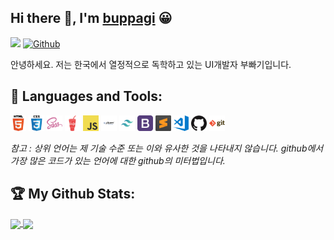 ## Hi there 👋, I'm [buppagi](https://buppagi.com) 😀
![](https://visitor-badge.laobi.icu/badge?page_id=buppagi.buppagi) [![Github](https://img.shields.io/github/followers/buppagi?label=Followers&logo=Github)](https://github.com/buppagi)


안녕하세요. 저는 한국에서 열정적으로 독학하고 있는 UI개발자 부빠기입니다.


## 🧰 Languages and Tools:

<code><img src="https://raw.githubusercontent.com/github/explore/80688e429a7d4ef2fca1e82350fe8e3517d3494d/topics/html/html.png" alt="CSS" height="25"></code>
<code><img src="https://raw.githubusercontent.com/github/explore/80688e429a7d4ef2fca1e82350fe8e3517d3494d/topics/css/css.png" alt="CSS" height="25"></code>
<code><img src="https://raw.githubusercontent.com/github/explore/80688e429a7d4ef2fca1e82350fe8e3517d3494d/topics/sass/sass.png" alt="SCSS" height="25"></code>
<code><img src="https://raw.githubusercontent.com/github/explore/80688e429a7d4ef2fca1e82350fe8e3517d3494d/topics/gulp/gulp.png" alt="gulp" height="25"></code>
<code><img src="https://raw.githubusercontent.com/github/explore/80688e429a7d4ef2fca1e82350fe8e3517d3494d/topics/javascript/javascript.png" alt="Javascript" height="25"></code>
<code><img src="https://raw.githubusercontent.com/github/explore/80688e429a7d4ef2fca1e82350fe8e3517d3494d/topics/jquery/jquery.png" alt="jQuery" height="25"></code>
<code><img src="https://raw.githubusercontent.com/github/explore/80688e429a7d4ef2fca1e82350fe8e3517d3494d/topics/tailwind/tailwind.png" alt="tailwind" height="25"></code>
<code><img src="https://raw.githubusercontent.com/github/explore/80688e429a7d4ef2fca1e82350fe8e3517d3494d/topics/bootstrap/bootstrap.png" alt="Bootstrap" height="25"></code>
<code><img src="https://raw.githubusercontent.com/github/explore/80688e429a7d4ef2fca1e82350fe8e3517d3494d/topics/sublime-text/sublime-text.png" alt="Sublime Text" height="25"></code>
<code><img src="https://raw.githubusercontent.com/github/explore/80688e429a7d4ef2fca1e82350fe8e3517d3494d/topics/visual-studio-code/visual-studio-code.png" alt="VS Code" height="25"></code>
<code><img src="https://raw.githubusercontent.com/github/explore/78df643247d429f6cc873026c0622819ad797942/topics/github/github.png" alt="Github" height="25"></code>
<code><img src="https://raw.githubusercontent.com/github/explore/80688e429a7d4ef2fca1e82350fe8e3517d3494d/topics/git/git.png" alt="Git" height="25"></code>

*참고 : 상위 언어는 제 기술 수준 또는 이와 유사한 것을 나타내지 않습니다. github에서 가장 많은 코드가 있는 언어에 대한 github의 미터법입니다.*

## 🏆 My Github Stats:
<a href="https://readme-stats-cfgj2cxdy.vercel.app/api/top-langs/?username=buppagi&theme=radical">
  <img align="center" src="https://readme-stats-cfgj2cxdy.vercel.app/api/top-langs/?username=buppagi&theme=radical" />
</a>
<a href="https://readme-stats-cfgj2cxdy.vercel.app/api?username=buppagi&count_private=true&show_icons=true&theme=radical">
  <img  align="center" src="https://readme-stats-cfgj2cxdy.vercel.app/api?username=buppagi&count_private=true&show_icons=true&theme=radical" />
</a>

<!-- 레이아웃: 가로 정렬 layout=compact
<a href="https://readme-stats-cfgj2cxdy.vercel.app/api/top-langs/?username=buppagi&theme=radical">
  <img align="center" src="https://github-readme-stats.vercel.app/api/top-langs/?username=buppagi&layout=compact&theme=radical" />
</a> -->
